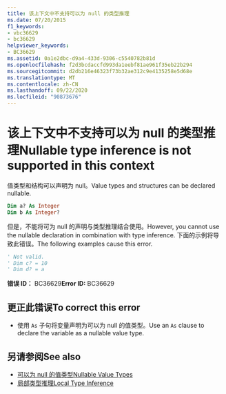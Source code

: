 ```yaml
---
title: 该上下文中不支持可以为 null 的类型推理
ms.date: 07/20/2015
f1_keywords:
- vbc36629
- bc36629
helpviewer_keywords:
- BC36629
ms.assetid: 0a1e2dbc-d9a4-433d-9306-c5540782b81d
ms.openlocfilehash: f2d3bcdaccfd993da1eebf81ae961f35eb22b294
ms.sourcegitcommit: d2db216e46323f73b32ae312c9e4135258e5d68e
ms.translationtype: MT
ms.contentlocale: zh-CN
ms.lasthandoff: 09/22/2020
ms.locfileid: "90873676"
---
```

# <a name="nullable-type-inference-is-not-supported-in-this-context"></a><span data-ttu-id="3caf4-102">该上下文中不支持可以为 null 的类型推理</span><span class="sxs-lookup"><span data-stu-id="3caf4-102">Nullable type inference is not supported in this context</span></span>

<span data-ttu-id="3caf4-103">值类型和结构可以声明为 null。</span><span class="sxs-lookup"><span data-stu-id="3caf4-103">Value types and structures can be declared nullable.</span></span>  
  
```vb  
Dim a? As Integer  
Dim b As Integer?  
```  
  
 <span data-ttu-id="3caf4-104">但是，不能将可为 null 的声明与类型推理结合使用。</span><span class="sxs-lookup"><span data-stu-id="3caf4-104">However, you cannot use the nullable declaration in combination with type inference.</span></span> <span data-ttu-id="3caf4-105">下面的示例将导致此错误。</span><span class="sxs-lookup"><span data-stu-id="3caf4-105">The following examples cause this error.</span></span>  
  
```vb  
' Not valid.  
' Dim c? = 10  
' Dim d? = a  
```  
  
 <span data-ttu-id="3caf4-106">**错误 ID：** BC36629</span><span class="sxs-lookup"><span data-stu-id="3caf4-106">**Error ID:** BC36629</span></span>  
  
## <a name="to-correct-this-error"></a><span data-ttu-id="3caf4-107">更正此错误</span><span class="sxs-lookup"><span data-stu-id="3caf4-107">To correct this error</span></span>  
  
- <span data-ttu-id="3caf4-108">使用 `As` 子句将变量声明为可以为 null 的值类型。</span><span class="sxs-lookup"><span data-stu-id="3caf4-108">Use an `As` clause to declare the variable as a nullable value type.</span></span>  
  
## <a name="see-also"></a><span data-ttu-id="3caf4-109">另请参阅</span><span class="sxs-lookup"><span data-stu-id="3caf4-109">See also</span></span>

- [<span data-ttu-id="3caf4-110">可以为 null 的值类型</span><span class="sxs-lookup"><span data-stu-id="3caf4-110">Nullable Value Types</span></span>](../../programming-guide/language-features/data-types/nullable-value-types.md)
- [<span data-ttu-id="3caf4-111">局部类型推理</span><span class="sxs-lookup"><span data-stu-id="3caf4-111">Local Type Inference</span></span>](../../programming-guide/language-features/variables/local-type-inference.md)
